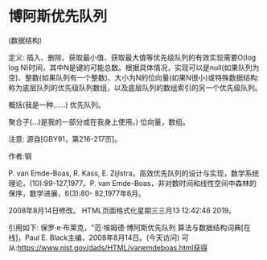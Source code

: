 # 博阿斯优先队列


(数据结构)



定义:
插入、删除、获取最小值、获取最大值等优先级队列的有效实现需要O(log log N)时间，其中N是键的可能总数。根据具体情况，实现可以是null(如果队列为空)、整数(如果队列有一个整数)、大小为N的位向量(如果N很小)或特殊数据结构:称为底层队列的优先级队列数组，以及底层队列的数组索引的另一个优先级队列。



概括(我是一种……)
优先队列。



聚合子(…)是我的一部分或在我身上使用。)
位向量，数组。



注意:
源自[GBY91，第216-217页]。


作者:钢


P. van Emde-Boas, R. Kass, E. Zijlstra，高效优先队列的设计与实现，数学系统理论，(10):99-127,1977。P. van Emde-Boas，非对数时间和线性空间中森林的保序，数学进展，6(3):80- 82,1977年6月。








2008年8月14日修改。
HTML页面格式化星期三三月13 12:42:46 2019。



引用如下:
保罗·e·布莱克，"范·埃姆德·博阿斯优先队列
算法与数据结构词典[在线]，Paul E. Black主编，2008年8月14日。(今天访问)
可从:https://www.nist.gov/dads/HTML/vanemdeboas.html获得
